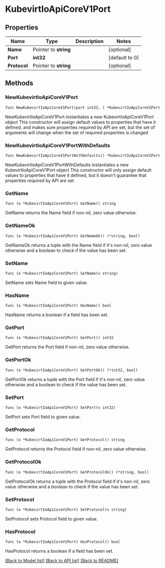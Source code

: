 # KubevirtIoApiCoreV1Port

## Properties

Name | Type | Description | Notes
------------ | ------------- | ------------- | -------------
**Name** | Pointer to **string** |  | [optional] 
**Port** | **int32** |  | [default to 0]
**Protocol** | Pointer to **string** |  | [optional] 

## Methods

### NewKubevirtIoApiCoreV1Port

`func NewKubevirtIoApiCoreV1Port(port int32, ) *KubevirtIoApiCoreV1Port`

NewKubevirtIoApiCoreV1Port instantiates a new KubevirtIoApiCoreV1Port object
This constructor will assign default values to properties that have it defined,
and makes sure properties required by API are set, but the set of arguments
will change when the set of required properties is changed

### NewKubevirtIoApiCoreV1PortWithDefaults

`func NewKubevirtIoApiCoreV1PortWithDefaults() *KubevirtIoApiCoreV1Port`

NewKubevirtIoApiCoreV1PortWithDefaults instantiates a new KubevirtIoApiCoreV1Port object
This constructor will only assign default values to properties that have it defined,
but it doesn't guarantee that properties required by API are set

### GetName

`func (o *KubevirtIoApiCoreV1Port) GetName() string`

GetName returns the Name field if non-nil, zero value otherwise.

### GetNameOk

`func (o *KubevirtIoApiCoreV1Port) GetNameOk() (*string, bool)`

GetNameOk returns a tuple with the Name field if it's non-nil, zero value otherwise
and a boolean to check if the value has been set.

### SetName

`func (o *KubevirtIoApiCoreV1Port) SetName(v string)`

SetName sets Name field to given value.

### HasName

`func (o *KubevirtIoApiCoreV1Port) HasName() bool`

HasName returns a boolean if a field has been set.

### GetPort

`func (o *KubevirtIoApiCoreV1Port) GetPort() int32`

GetPort returns the Port field if non-nil, zero value otherwise.

### GetPortOk

`func (o *KubevirtIoApiCoreV1Port) GetPortOk() (*int32, bool)`

GetPortOk returns a tuple with the Port field if it's non-nil, zero value otherwise
and a boolean to check if the value has been set.

### SetPort

`func (o *KubevirtIoApiCoreV1Port) SetPort(v int32)`

SetPort sets Port field to given value.


### GetProtocol

`func (o *KubevirtIoApiCoreV1Port) GetProtocol() string`

GetProtocol returns the Protocol field if non-nil, zero value otherwise.

### GetProtocolOk

`func (o *KubevirtIoApiCoreV1Port) GetProtocolOk() (*string, bool)`

GetProtocolOk returns a tuple with the Protocol field if it's non-nil, zero value otherwise
and a boolean to check if the value has been set.

### SetProtocol

`func (o *KubevirtIoApiCoreV1Port) SetProtocol(v string)`

SetProtocol sets Protocol field to given value.

### HasProtocol

`func (o *KubevirtIoApiCoreV1Port) HasProtocol() bool`

HasProtocol returns a boolean if a field has been set.


[[Back to Model list]](../README.md#documentation-for-models) [[Back to API list]](../README.md#documentation-for-api-endpoints) [[Back to README]](../README.md)


